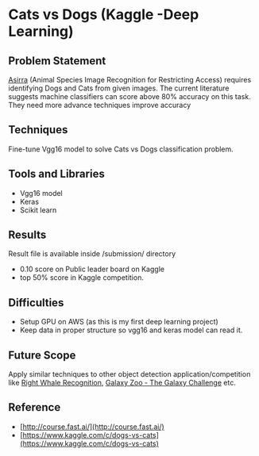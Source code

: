 # Cats vs Dogs (Kaggle -Deep Learning)



## Problem Statement

[Asirra](http://research.microsoft.com/en-us/um/redmond/projects/asirra/) (Animal Species Image Recognition for Restricting Access) requires identifying Dogs and Cats from given images. The current literature suggests machine classifiers can score above 80% accuracy on this task. They need more advance techniques improve accuracy

## Techniques

Fine-tune Vgg16 model to solve Cats vs Dogs classification problem.

## Tools and Libraries

- Vgg16 model
- Keras
- Scikit learn

## Results

Result file is available inside /submission/ directory

- 0.10 score on Public leader board on Kaggle
- top 50% score in Kaggle competition.

## Difficulties

- Setup GPU on AWS (as this is my first deep learning project)
- Keep data in proper structure so vgg16 and keras model can read it.

## Future Scope

Apply similar techniques to other object detection application/competition like [Right Whale Recognition](https://www.kaggle.com/c/noaa-right-whale-recognition), [Galaxy Zoo - The Galaxy Challenge](https://www.kaggle.com/c/galaxy-zoo-the-galaxy-challenge/) etc.

## Reference

- [http://course.fast.ai/](http://course.fast.ai/)
- [https://www.kaggle.com/c/dogs-vs-cats](https://www.kaggle.com/c/dogs-vs-cats)